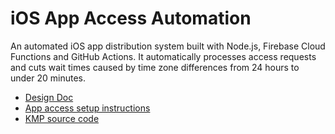 
# iOS App Access Automation

An automated iOS app distribution system built with Node.js, Firebase Cloud Functions and GitHub Actions. It automatically processes access requests and cuts wait times caused by time zone differences from 24 hours to under 20 minutes.

* [Design Doc](https://aungthiha.github.io/iOSAppAccessAutomation/index.html)
* [App access setup instructions](https://aungthiha.github.io/iOSAppAccessAutomation/pages/firebase-setup.html)
* [KMP source code](https://github.com/AungThiha/KMPTemplate)
